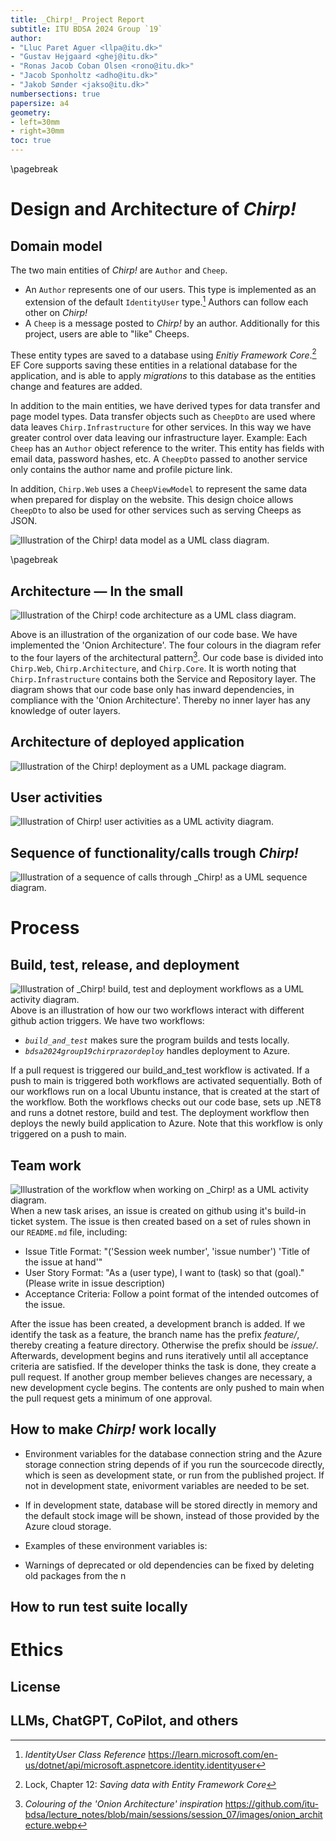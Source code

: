 ```yaml
---
title: _Chirp!_ Project Report
subtitle: ITU BDSA 2024 Group `19`
author:
- "Lluc Paret Aguer <llpa@itu.dk>"
- "Gustav Hejgaard <ghej@itu.dk>"
- "Ronas Jacob Coban Olsen <rono@itu.dk>"
- "Jacob Sponholtz <adho@itu.dk>"
- "Jakob Sønder <jakso@itu.dk>"
numbersections: true
papersize: a4
geometry:
- left=30mm
- right=30mm
toc: true
---
```


\pagebreak

# Design and Architecture of _Chirp!_

## Domain model

The two main entities of _Chirp!_ are `Author` and `Cheep`. 

- An `Author` represents one of our users. This type is implemented as an extension of the default `IdentityUser` type.[^1] Authors can follow each other on _Chirp!_ 
- A `Cheep` is a message posted to _Chirp!_ by an author. Additionally for this project, users are able to "like" Cheeps.

These entity types are saved to a database using _Enitiy Framework Core_.[^2] EF Core supports saving these entities in a relational database for the application, and is able to apply _migrations_ to this database as the entities change and features are added. 

In addition to the main entities, we have derived types for data transfer and page model types. Data transfer objects such as `CheepDto` are used where data leaves `Chirp.Infrastructure` for other services. In this way we have greater control over data leaving our infrastructure layer. Example: Each `Cheep` has an `Author` object reference to the writer. This entity has fields with email data, password hashes, etc. A `CheepDto` passed to another service only contains the author name and profile picture link.

In addition, `Chirp.Web` uses a `CheepViewModel` to represent the same data when prepared for display on the website. This design choice allows `CheepDto` to also be used for other services such as serving Cheeps as JSON. 

[^1]: _IdentityUser Class Reference_ https://learn.microsoft.com/en-us/dotnet/api/microsoft.aspnetcore.identity.identityuser

[^2]: Lock, Chapter 12: _Saving data with Entity Framework Core_ 

![Illustration of the _Chirp!_ data model as a UML class diagram.](images/domain_model.png)

\pagebreak

## Architecture — In the small

![Illustration of the _Chirp!_ code architecture as a UML class diagram.](images/code-architecture.png)

Above is an illustration of the organization of our code base.
We have implemented the 'Onion Architecture'. The four colours in the diagram refer to the four layers of the architectural pattern[^3].
Our code base is divided into `Chirp.Web`, `Chirp.Architecture`, and `Chirp.Core`.
It is worth noting that `Chirp.Infrastructure` contains both the Service and Repository layer.
The diagram shows that our code base only has inward dependencies, in compliance with the 'Onion Architecture'. Thereby no inner layer has any knowledge of outer layers.
 
[^3]: _Colouring of the 'Onion Architecture' inspiration_ https://github.com/itu-bdsa/lecture_notes/blob/main/sessions/session_07/images/onion_architecture.webp

## Architecture of deployed application

![Illustration of the _Chirp!_ deployment as a UML package diagram.](images/deployment-diagram.png)

## User activities

![Illustration of _Chirp!_ user activities as a UML activity diagram.](images/user_activities.png)

## Sequence of functionality/calls trough _Chirp!_

![Illustration of a sequence of calls through _Chirp! as a UML sequence diagram.](images/sequence_diagram.png)

# Process

## Build, test, release, and deployment

![Illustration of _Chirp! build, test and deployment workflows as a UML activity diagram.](images/github-actions.png)
Above is an illustration of how our two workflows interact with different github action triggers.
We have two workflows:
- _`build_and_test`_ makes sure the program builds and tests locally.
- _`bdsa2024group19chirprazordeploy`_ handles deployment to Azure.

If a pull request is triggered our build_and_test workflow is activated.
If a push to main is triggered both workflows are activated sequentially.
Both of our workflows run on a local Ubuntu instance, that is created at the start of the workflow.
Both the workflows checks out our code base, sets up .NET8 and runs a dotnet restore, build and test.
The deployment workflow then deploys the newly build application to Azure. Note that this workflow is only triggered on a push to main.

## Team work

![Illustration of the workflow when working on _Chirp!  as a UML activity diagram.](images/workflow.png)
When a new task arises, an issue is created on github using it's build-in ticket system.
The issue is then created based on a set of rules shown in our `README.md` file, including:
- Issue Title Format: "('Session week number', 'issue number') 'Title of the issue at hand'"
- User Story Format: "As a (user type), I want to (task) so that (goal)." (Please write in issue description)
- Acceptance Criteria: Follow a point format of the intended outcomes of the issue.

After the issue has been created, a development branch is added. If we identify the task as a feature, the branch name has the prefix _feature/_, thereby creating a feature directory.
Otherwise the prefix should be _issue/_.
Afterwards, development begins and runs iteratively until all acceptance criteria are satisfied.
If the developer thinks the task is done, they create a pull request.
If another group member believes changes are necessary, a new development cycle begins.
The contents are only pushed to main when the pull request gets a minimum of one approval.


## How to make _Chirp!_ work locally

- Environment variables for the database connection string and the Azure storage connection string depends of if you run the sourcecode directly, which is seen as development state, or run from the published project. If not in development state, enivorment variables are needed to be set.
- If in development state, database will be stored directly in memory and the default stock image will be shown, instead of those provided by the Azure cloud storage.
- Examples of these environment variables is: 

- Warnings of deprecated or old dependencies can be fixed by deleting old packages from the n

## How to run test suite locally

# Ethics

## License

## LLMs, ChatGPT, CoPilot, and others
